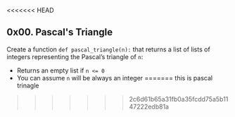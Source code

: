 <<<<<<< HEAD
## 0x00. Pascal's Triangle

Create a function `def pascal_triangle(n):` that returns a list of lists of integers representing the Pascal’s triangle of `n`:
* Returns an empty list if `n <= 0`
* You can assume `n` will be always an integer
=======
this is pascal trinagle 
>>>>>>> 2c6d61b65a31fb0a35fcdd75a5b1147222edb81a
